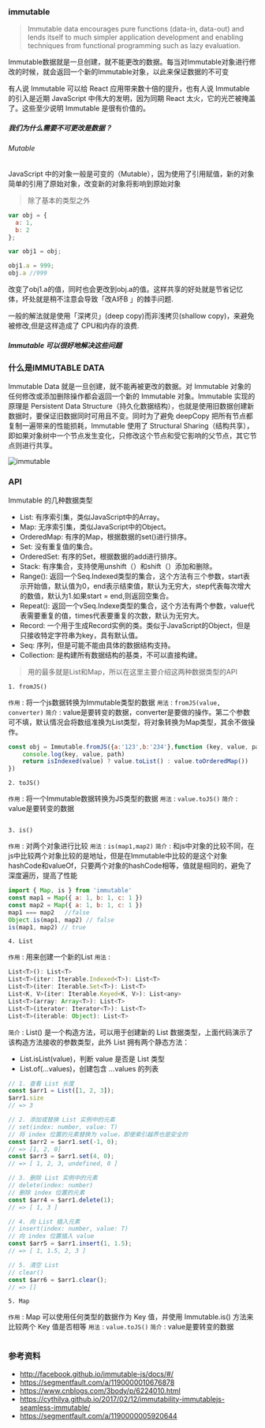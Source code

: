 ### immutable

> Immutable data encourages pure functions (data-in, data-out) and lends itself to much simpler application development and enabling techniques from functional programming such as lazy evaluation.

Immutable数据就是一旦创建，就不能更改的数据。每当对Immutable对象进行修改的时候，就会返回一个新的Immutable对象，以此来保证数据的不可变

有人说 Immutable 可以给 React 应用带来数十倍的提升，也有人说 Immutable 的引入是近期 JavaScript 中伟大的发明，因为同期 React 太火，它的光芒被掩盖了。这些至少说明 Immutable 是很有价值的。

##### 我们为什么需要不可更改是数据？

###### Mutable

JavaScript 中的对象一般是可变的（Mutable），因为使用了引用赋值，新的对象简单的引用了原始对象，改变新的对象将影响到原始对象

> 除了基本的类型之外

```js
var obj = {
  a: 1,
  b: 2
};

var obj1 = obj;

obj1.a = 999;
obj.a //999
```

改变了obj1.a的值，同时也会更改到obj.a的值。这样共享的好处就是节省记忆体，坏处就是稍不注意会导致「改A坏B 」的棘手问题.

一般的解法就是使用「深拷贝」(deep copy)而非浅拷贝(shallow copy)，来避免被修改,但是这样造成了 CPU和内存的浪费.

##### Immutable 可以很好地解决这些问题

### 什么是IMMUTABLE DATA

Immutable Data 就是一旦创建，就不能再被更改的数据。对 Immutable 对象的任何修改或添加删除操作都会返回一个新的 Immutable 对象。Immutable 实现的原理是 Persistent Data Structure（持久化数据结构），也就是使用旧数据创建新数据时，要保证旧数据同时可用且不变。同时为了避免 deepCopy 把所有节点都复制一遍带来的性能损耗，Immutable 使用了 Structural Sharing（结构共享），即如果对象树中一个节点发生变化，只修改这个节点和受它影响的父节点，其它节点则进行共享。

![immutable](https://camo.githubusercontent.com/9e129aaf95d2a645a860dc26532796817e8085c0/687474703a2f2f696d672e616c6963646e2e636f6d2f7470732f69322f5442317a7a695f4b5858585858637458465858627262384f5658582d3631332d3537352e676966)


### API

Immutable 的几种数据类型

- List: 有序索引集，类似JavaScript中的Array。
- Map: 无序索引集，类似JavaScript中的Object。
- OrderedMap: 有序的Map，根据数据的set()进行排序。
- Set: 没有重复值的集合。
- OrderedSet: 有序的Set，根据数据的add进行排序。
- Stack: 有序集合，支持使用unshift（）和shift（）添加和删除。
- Range(): 返回一个Seq.Indexed类型的集合，这个方法有三个参数，start表示开始值，默认值为0，end表示结束值，默认为无穷大，step代表每次增大的数值，默认为1.如果start = end,则返回空集合。
- Repeat(): 返回一个vSeq.Indexe类型的集合，这个方法有两个参数，value代表需要重复的值，times代表要重复的次数，默认为无穷大。
- Record: 一个用于生成Record实例的类。类似于JavaScript的Object，但是只接收特定字符串为key，具有默认值。
- Seq: 序列，但是可能不能由具体的数据结构支持。
- Collection: 是构建所有数据结构的基类，不可以直接构建。

> 用的最多就是List和Map，所以在这里主要介绍这两种数据类型的API

`1. fromJS()`

`作用` : 将一个js数据转换为Immutable类型的数据
`用法` : `fromJS(value, converter)`
`简介` : value是要转变的数据，converter是要做的操作。第二个参数可不填，默认情况会将数组准换为List类型，将对象转换为Map类型，其余不做操作。

```js
const obj = Immutable.fromJS({a:'123',b:'234'},function (key, value, path) {
    console.log(key, value, path)
    return isIndexed(value) ? value.toList() : value.toOrderedMap())
})
```

`2. toJS()`

`作用` : 将一个Immutable数据转换为JS类型的数据
`用法` : `value.toJS()`
`简介` : value是要转变的数据

```js

```

`3. is()`

`作用` : 对两个对象进行比较
`用法` : `is(map1,map2)`
`简介` : 和js中对象的比较不同，在js中比较两个对象比较的是地址，但是在Immutable中比较的是这个对象hashCode和valueOf，只要两个对象的hashCode相等，值就是相同的，避免了深度遍历，提高了性能

```js
import { Map, is } from 'immutable'
const map1 = Map({ a: 1, b: 1, c: 1 })
const map2 = Map({ a: 1, b: 1, c: 1 })
map1 === map2   //false
Object.is(map1, map2) // false
is(map1, map2) // true
```

`4. List`

`作用` : 用来创建一个新的List
`用法` : 

```js
List<T>(): List<T>
List<T>(iter: Iterable.Indexed<T>): List<T>
List<T>(iter: Iterable.Set<T>): List<T>
List<K, V>(iter: Iterable.Keyed<K, V>): List<any>
List<T>(array: Array<T>): List<T>
List<T>(iterator: Iterator<T>): List<T>
List<T>(iterable: Object): List<T>
```

`简介` : List() 是一个构造方法，可以用于创建新的 List 数据类型，上面代码演示了该构造方法接收的参数类型，此外 List 拥有两个静态方法：

- List.isList(value)，判断 value 是否是 List 类型
- List.of(...values)，创建包含 ...values 的列表

```js
// 1. 查看 List 长度
const $arr1 = List([1, 2, 3]);
$arr1.size
// => 3

// 2. 添加或替换 List 实例中的元素
// set(index: number, value: T)
// 将 index 位置的元素替换为 value，即使索引越界也是安全的
const $arr2 = $arr1.set(-1, 0);
// => [1, 2, 0]
const $arr3 = $arr1.set(4, 0);
// => [ 1, 2, 3, undefined, 0 ]

// 3. 删除 List 实例中的元素
// delete(index: number)
// 删除 index 位置的元素
const $arr4 = $arr1.delete(1);
// => [ 1, 3 ]

// 4. 向 List 插入元素
// insert(index: number, value: T)
// 向 index 位置插入 value
const $arr5 = $arr1.insert(1, 1.5);
// => [ 1, 1.5, 2, 3 ]

// 5. 清空 List
// clear()
const $arr6 = $arr1.clear();
// => []
```

`5. Map`

`作用` : Map 可以使用任何类型的数据作为 Key 值，并使用 Immutable.is() 方法来比较两个 Key 值是否相等
`用法` : `value.toJS()`
`简介` : value是要转变的数据

```js

```




### 参考资料

- http://facebook.github.io/immutable-js/docs/#/
- https://segmentfault.com/a/1190000010676878
- https://www.cnblogs.com/3body/p/6224010.html
- https://cythilya.github.io/2017/02/12/immutability-immutablejs-seamless-immutable/
- https://segmentfault.com/a/1190000005920644